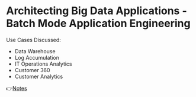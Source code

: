 # Architecting Big Data Applications - Batch Mode Application Engineering

Use Cases Discussed:

- Data Warehouse
- Log Accumulation
- IT Operations Analytics
- Customer 360
- Customer Analytics

:point_right:[Notes](https://pdfhost.io/v/Ml4ki8aFn_Notespdf.pdf)